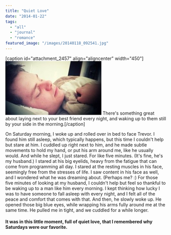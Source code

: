 ```yaml
---
title: "Quiet Love"
date: "2014-01-22"
tags:
  - "all"
  - "journal"
  - "romance"
featured_image: "/images/20140118_092541.jpg"
---
```


\[caption id="attachment\_2457" align="aligncenter" width="450"\]![sleeping husband, cute sleeping husband, newlyweds, newlywed inspiration, marriage inspiration, marriage romantic ideas, sweet moments in marriage](/images/20140118_092541-300x168.jpg) There's something great about laying next to your best friend every night, and waking up to them still by your side in the morning.\[/caption\]

On Saturday morning, I woke up and rolled over in bed to face Trevor. I found him still asleep, which typically happens, but this time I couldn't help but stare at him. I cuddled up right next to him, and he made subtle movements to hold my hand, or put his arm around me, like he usually would. And while he slept, I just stared. For like five minutes. (It's fine, he's my husband.) I stared at his big eyelids, heavy from the fatigue that can come from programming all day. I stared at the resting muscles in his face, seemingly free from the stresses of life. I saw content in his face as well, and I wondered what he was dreaming about. (Perhaps me? :) For those five minutes of looking at my husband, I couldn't help but feel so thankful to be waking up to a man like him every morning. I kept thinking how lucky I was to have someone to fall asleep with every night, and I felt all of the peace and comfort that comes with that. And then, he slowly woke up. He opened those big blue eyes, while wrapping his arms fully around me at the same time. He pulled me in tight, and we cuddled for a while longer.

#### It was in this little moment, full of quiet love, that I remembered why Saturdays were our favorite.
